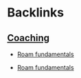 
# Backlinks
## [Coaching](<Coaching.md>)
- [Roam fundamentals](<Roam fundamentals.md>)

- [Roam fundamentals](<Roam fundamentals.md>)

